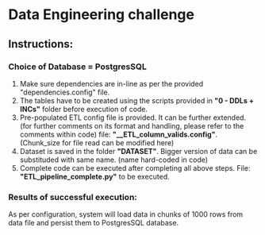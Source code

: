 # Data Engineering challenge

## Instructions:

### Choice of Database = PostgresSQL

1. Make sure dependencies are in-line as per the provided "dependencies.config" file.
2. The tables have to be created using the scripts provided in **"0 - DDLs + INCs"** folder before execution of code.
3. Pre-populated ETL config file is provided. It can be further extended. (for further comments on its format and handling, please refer to the comments within code) file: **"__ETL_column_valids.config"**. (Chunk_size for file read can be modified here)
4. Dataset is saved in the folder **"DATASET"**. Bigger version of data can be substituded with same name. (name hard-coded in code)
5. Complete code can be executed after completing all above steps. File: **"ETL_pipeline_complete.py"** to be executed.

### Results of successful execution:

As per configuration, system will load data in chunks of 1000 rows from data file and persist them to PostgresSQL database.
